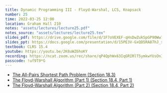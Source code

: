 ```yaml
---
title: Dynamic Programming III - Floyd-Warshal, LCS, Knapsack
number: 25
time: 2022-03-25 12:00
location: Graham Hall 210
notes: "assets/lectures/lecture25.pdf"
notes_source: "assets/lectures/lecture25.tex"
slides_pdf: https://drive.google.com/file/d/1F7oVEXEF-qHsDwZukSpGP90Ww7WaENBQ/view?usp=sharing
slides_ppt: https://docs.google.com/presentation/d/15PE3V-GxQD5RA87hJ_szERwhWw_rSzuxnkKglHnkgRc/edit?usp=sharing
textbook: CLRS 15.4
youtube: https://youtu.be/2K8uWZ6hoKY
recording: https://ncat.zoom.us/rec/share/qP4QphWx63IqGRIRlT5ymkwYUsOnIkAOue3dwZRvhujo-iGI7P0ybsTcWuGgC_XN.KbbcaPaIA8YU04BO
passcode: !uf9T9*G
---
```



- [The All-Pairs Shortest Path Problem (Section 18.3)](https://www.youtube.com/watch?v=TENbWZPz3Ho&list=PLXFMmlk03Dt5EMI2s2WQBsLsZl7A5HEK6&index=62)
- [The Floyd-Warshall Algorithm (Part 1) (Section 18.4, Part 1)](https://www.youtube.com/watch?v=ogcvCr02gqM&list=PLXFMmlk03Dt5EMI2s2WQBsLsZl7A5HEK6&index=63)
- [The Floyd-Warshall Algorithm (Part 2) (Section 18.4, Part 2)](https://www.youtube.com/watch?v=3cBHwPjDZxg&list=PLXFMmlk03Dt5EMI2s2WQBsLsZl7A5HEK6&index=64)
